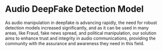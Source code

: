 # Audio DeepFake Detection Model
As audio manipulation in deepfake is advancing rapidly, the need for robust detection models increased significantly, and as it can be used in many areas, like Fraud, fake news spread, and political manipulation, our solution aims to enhance trust and integrity in audio communications, providing the community with the assurance and awareness they need in this field.
